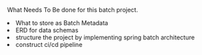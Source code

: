 What Needs To Be done for this batch project.

<li> What to store as Batch Metadata </li>
<li> ERD for data schemas </li>
<li> structure the project by implementing spring batch architecture </li>
<li> construct ci/cd pipeline </li>
